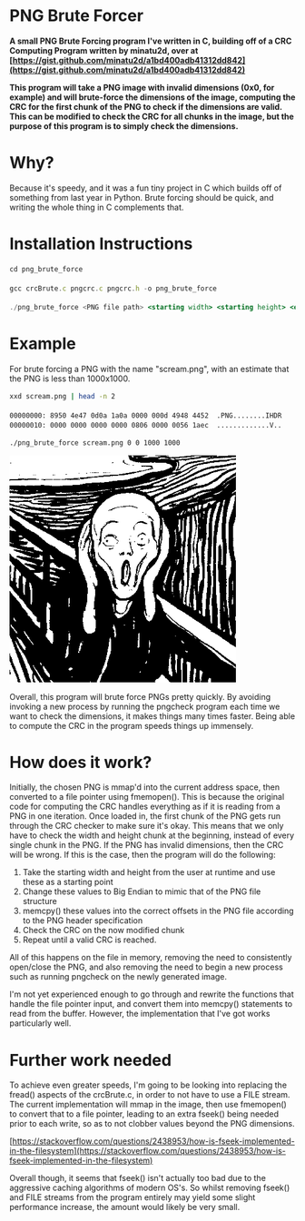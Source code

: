 # PNG Brute Forcer

**A small PNG Brute Forcing program I've written in C, building off of a CRC Computing Program written by minatu2d, over at [https://gist.github.com/minatu2d/a1bd400adb41312dd842](https://gist.github.com/minatu2d/a1bd400adb41312dd842)**

**This program will take a PNG image with invalid dimensions (0x0, for example) and will brute-force the dimensions of the image, computing the CRC for the first chunk of the PNG to check if the dimensions are valid. This can be modified to check the CRC for all chunks in the image, but the purpose of this program is to simply check the dimensions.** 

# Why?

Because it's speedy, and it was a fun tiny project in C which builds off of something from last year in Python. Brute forcing should be quick, and writing the whole thing in C complements that.

# Installation Instructions

```jsx
cd png_brute_force

gcc crcBrute.c pngcrc.c pngcrc.h -o png_brute_force

./png_brute_force <PNG file path> <starting width> <starting height> <ending width> <ending height>
```

# Example

For brute forcing a PNG with the name "scream.png", with an estimate that the PNG is less than 1000x1000.

```bash
xxd scream.png | head -n 2

00000000: 8950 4e47 0d0a 1a0a 0000 000d 4948 4452  .PNG........IHDR
00000010: 0000 0000 0000 0000 0806 0000 0056 1aec  .............V..
```

```bash
./png_brute_force scream.png 0 0 1000 1000
```

![](https://github.com/AngusGardnerWKC/png_brute_force/blob/main/scream.png)

Overall, this program will brute force PNGs pretty quickly. By avoiding invoking a new process by running the pngcheck program each time we want to check the dimensions, it makes things many times faster. Being able to compute the CRC in the program speeds things up immensely.

# How does it work?

Initially, the chosen PNG is mmap'd into the current address space, then converted to a file pointer using fmemopen(). This is because the original code for computing the CRC handles everything as if it is reading from a PNG in one iteration. Once loaded in, the first chunk of the PNG gets run through the CRC checker to make sure it's okay. This means that we only have to check the width and height chunk at the beginning, instead of every single chunk in the PNG. If the PNG has invalid dimensions, then the CRC will be wrong. If this is the case, then the program will do the following:

1. Take the starting width and height from the user at runtime and use these as a starting point
2. Change these values to Big Endian to mimic that of the PNG file structure
3. memcpy() these values into the correct offsets in the PNG file according to the PNG header specification
4. Check the CRC on the now modified chunk
5. Repeat until a valid CRC is reached.

All of this happens on the file in memory, removing the need to consistently open/close the PNG, and also removing the need to begin a new process such as running pngcheck on the newly generated image. 

I'm not yet experienced enough to go through and rewrite the functions that handle the file pointer input, and convert them into memcpy() statements to read from the buffer. However, the implementation that I've got works particularly well.

# Further work needed

To achieve even greater speeds, I'm going to be looking into replacing the fread() aspects of the crcBrute.c, in order to not have to use a FILE stream. The current implementation will mmap in the image, then use fmemopen() to convert that to a file pointer, leading to an extra fseek() being needed prior to each write, so as to not clobber values beyond the PNG dimensions.

[https://stackoverflow.com/questions/2438953/how-is-fseek-implemented-in-the-filesystem](https://stackoverflow.com/questions/2438953/how-is-fseek-implemented-in-the-filesystem)

Overall though, it seems that fseek() isn't actually too bad due to the aggressive caching algorithms of modern OS's. So whilst removing fseek() and FILE streams from the program entirely may yield some slight performance increase, the amount would likely be very small.
